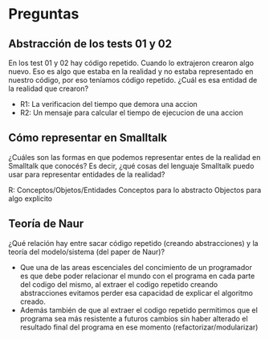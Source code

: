 # Preguntas

## Abstracción de los tests 01 y 02 

En los test 01 y 02 hay código repetido. Cuando lo extrajeron crearon algo nuevo. Eso es algo que estaba en la realidad y no estaba representado en nuestro código, por eso teníamos código repetido. ¿Cuál es esa entidad de la realidad que crearon?

- R1: La verificacion del tiempo que demora una accion
- R2: Un mensaje para calcular el tiempo de ejecucion de una accion


## Cómo representar en Smalltalk

¿Cuáles son las formas en que podemos representar entes de la realidad en Smalltalk que conocés? Es decir, ¿qué cosas del lenguaje Smalltalk puedo usar para representar entidades de la realidad?

R: Conceptos/Objetos/Entidades
    Conceptos para lo abstracto
    Objectos para algo explicito
    
## Teoría de Naur

¿Qué relación hay entre sacar código repetido (creando abstracciones) y la teoría del modelo/sistema (del paper de Naur)?

- Que una de las areas escenciales del concimiento de un programador es que debe poder relacionar el mundo con el programa en cada parte del codigo del mismo, al extraer el codigo repetido creando abstracciones evitamos perder esa capacidad de explicar el algoritmo creado.
- Además también de que al extraer el codigo repetido permitimos que el programa sea más resistente a futuros cambios sin haber alterado el resultado final del programa en ese momento (refactorizar/modularizar)